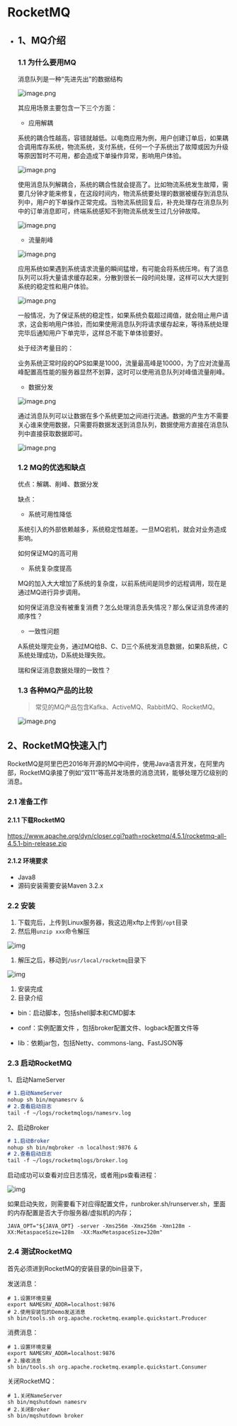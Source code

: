 # RocketMQ

- ## 1、MQ介绍

  ### 1.1 为什么要用MQ

  消息队列是一种“先进先出”的数据结构

  ![image.png](https://cdn.nlark.com/yuque/0/2021/png/12759906/1622383247093-9c1dc02c-4f0b-4e20-95fa-bba3d80f4404.png)

  其应用场景主要包含一下三个方面：

  

  - 应用解耦

  系统的耦合性越高，容错就越低。以电商应用为例，用户创建订单后，如果耦合调用库存系统，物流系统，支付系统，任何一个子系统出了故障或因为升级等原因暂时不可用，都会造成下单操作异常，影响用户体验。

  ![image.png](https://cdn.nlark.com/yuque/0/2021/png/12759906/1622383522175-62dea9ea-112f-454b-9e38-bde125a1c77b.png)

  使用消息队列解耦合，系统的耦合性就会提高了。比如物流系统发生故障，需要几分钟才能来修复，在这段时间内，物流系统要处理的数据被缓存到消息队列中，用户的下单操作正常完成。当物流系统回复后，补充处理存在消息队列中的订单消息即可，终端系统感知不到物流系统发生过几分钟故障。

  ![image.png](https://cdn.nlark.com/yuque/0/2021/png/12759906/1622387751220-631766b1-c22e-4dfd-b62a-8b9ffe1f62ff.png)

  - 流量削峰

  ![image.png](https://cdn.nlark.com/yuque/0/2021/png/12759906/1622414485453-74b39ba9-930d-494b-92cd-07fcd357152c.png)

  应用系统如果遇到系统请求流量的瞬间猛增，有可能会将系统压垮。有了消息队列可以将大量请求缓存起来，分散到很长一段时间处理，这样可以大大提到系统的稳定性和用户体验。

  

  ![image.png](https://cdn.nlark.com/yuque/0/2021/png/12759906/1622414528000-a56be787-49ae-4be8-be41-581aefd73684.png)

  一般情况，为了保证系统的稳定性，如果系统负载超过阈值，就会阻止用户请求，这会影响用户体验，而如果使用消息队列将请求缓存起来，等待系统处理完毕后通知用户下单完毕，这样总不能下单体验要好。

  

  处于经济考量目的：

  业务系统正常时段的QPS如果是1000，流量最高峰是10000，为了应对流量高峰配置高性能的服务器显然不划算，这时可以使用消息队列对峰值流量削峰。

  

  - 数据分发

  ![image.png](https://cdn.nlark.com/yuque/0/2021/png/12759906/1622415094265-4f360faf-b099-48e4-b028-2491267ab893.png)

  通过消息队列可以让数据在多个系统更加之间进行流通。数据的产生方不需要关心谁来使用数据，只需要将数据发送到消息队列，数据使用方直接在消息队列中直接获取数据即可。

  ![image.png](https://cdn.nlark.com/yuque/0/2021/png/12759906/1622415118047-cde9824c-7d7e-4c65-8a14-86504d06bd33.png)

  

  ### 1.2 MQ的优选和缺点

  

  优点：解耦、削峰、数据分发

  

  缺点：

  - 系统可用性降低

  系统引入的外部依赖越多，系统稳定性越差。一旦MQ宕机，就会对业务造成影响。

  如何保证MQ的高可用

  

  - 系统复杂度提高

  MQ的加入大大增加了系统的复杂度，以前系统间是同步的远程调用，现在是通过MQ进行异步调用。

  如何保证消息没有被重复消费？怎么处理消息丢失情况？那么保证消息传递的顺序性？

  

  - 一致性问题

  A系统处理完业务，通过MQ给B、C、D三个系统发消息数据，如果B系统，C系统处理成功，D系统处理失败。

  瑞和保证消息数据处理的一致性？

  

  ### 1.3 各种MQ产品的比较

  > 常见的MQ产品包含Kafka、ActiveMQ、RabbitMQ、RocketMQ。

  ![image.png](https://cdn.nlark.com/yuque/0/2021/png/12759906/1622415675975-7832671b-1991-408d-a342-1bc19d94afda.png)



## 2、RocketMQ快速入门



RocketMQ是阿里巴巴2016年开源的MQ中间件，使用Java语言开发，在阿里内部，RocketMQ承接了例如“双11”等高并发场景的消息流转，能够处理万亿级别的消息。



### 2.1 准备工作

#### 2.1.1 下载RocketMQ

https://www.apache.org/dyn/closer.cgi?path=rocketmq/4.5.1/rocketmq-all-4.5.1-bin-release.zip

#### 2.1.2 环境要求

- Java8
- 源码安装需要安装Maven 3.2.x

### 2.2 安装

1. 下载完后，上传到Linux服务器，我这边用xftp上传到`/opt`目录
2. 然后用`unzip xxx`命令解压

![img](https://cdn.nlark.com/yuque/0/2022/png/12759906/1644335074802-3084ff2c-4275-4321-bcf5-d9868f090f04.png)

1. 解压之后，移动到`/usr/local/rocketmq`目录下

![img](https://cdn.nlark.com/yuque/0/2022/png/12759906/1644335114738-dde4e626-05dc-4a74-bacb-aab75c65a0fb.png)

1. 安装完成
2. 目录介绍

- bin：启动脚本，包括shell脚本和CMD脚本
- conf：实例配置文件 ，包括broker配置文件、logback配置文件等

- lib：依赖jar包，包括Netty、commons-lang、FastJSON等



### 2.3 启动RocketMQ



1、启动NameServer

```markdown
# 1.启动NameServer
nohup sh bin/mqnamesrv &
# 2.查看启动日志
tail -f ~/logs/rocketmqlogs/namesrv.log
```

2、启动Broker

```markdown
# 1.启动Broker
nohup sh bin/mqbroker -n localhost:9876 &
# 2.查看启动日志
tail -f ~/logs/rocketmqlogs/broker.log 
```

启动成功可以查看对应日志情况，或者用jps查看进程：

![img](https://cdn.nlark.com/yuque/0/2022/png/12759906/1644500102213-b6ce6fa4-89a6-44bc-bdba-d197f3876ec5.png)

如果启动失败，则需要看下对应得配置文件，runbroker.sh/runserver.sh，里面的内存配置是否大于你服务器/虚拟机的内存；

```
JAVA_OPT="${JAVA_OPT} -server -Xms256m -Xmx256m -Xmn128m -XX:MetaspaceSize=128m  -XX:MaxMetaspaceSize=320m"
```



### 2.4 测试RocketMQ

首先必须进到RocketMQ的安装目录的bin目录下，

发送消息：

```shell
# 1.设置环境变量
export NAMESRV_ADDR=localhost:9876
# 2.使用安装包的Demo发送消息
sh bin/tools.sh org.apache.rocketmq.example.quickstart.Producer
```

消费消息：

```shell
# 1.设置环境变量
export NAMESRV_ADDR=localhost:9876
# 2.接收消息
sh bin/tools.sh org.apache.rocketmq.example.quickstart.Consumer
```

关闭RocketMQ：

```shell
# 1.关闭NameServer
sh bin/mqshutdown namesrv
# 2.关闭Broker
sh bin/mqshutdown broker
```
